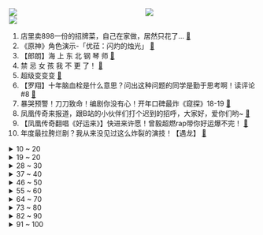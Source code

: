 <div >
	<a style="float:left;width:55%;" href = "https://github.com/anuraghazra/github-readme-stats">
	 <img src = "https://github-readme-stats.vercel.app/api?username=iuuuuuaena&theme=buefy&show_icons=true"/>
	</a>
	<a  style="float:right;width:45%" href = "https://github.com/anuraghazra/github-readme-stats">
	 <img  src="https://github-readme-stats.vercel.app/api/top-langs/?username=anuraghazra&layout=compact"/>
	</a>
	</div>

[![](https://img.shields.io/badge/jxd-@jxdgogogo.xyz-yellowgreen.svg)](https://www.jxdgogogo.xyz)<br>
1. 店里卖898一份的招牌菜，自己在家做，居然只花了… [:link:](//www.bilibili.com/video/BV1Kq4y1E7rr) <br>
2. 《原神》角色演示-「优菈：闪灼的烛光」 [:link:](//www.bilibili.com/video/BV1Q54y157AT) <br>
3. 【郎朗】海 上 东 北 钢 琴 师 [:link:](//www.bilibili.com/video/BV1aq4y177bX) <br>
4. 禁 忌 女 孩 我 不 更 了！ [:link:](//www.bilibili.com/video/BV1MK4y1G79i) <br>
5. 超级变变变 [:link:](//www.bilibili.com/video/BV1Sy4y1W7Gc) <br>
6. 【罗翔】十年脑血栓是什么意思？问出这种问题的同学是勤于思考啊！读评论#8 [:link:](//www.bilibili.com/video/BV165411u7ui) <br>
7. 暴哭预警！刀刀致命！编剧你没有心！开年口碑最炸《窥探》18-19 [:link:](//www.bilibili.com/video/BV1s64y1y7Ti) <br>
8. 凤凰传奇来报道，跟B站的小伙伴们打个迟到的招呼，大家好，爱你们哟~ [:link:](//www.bilibili.com/video/BV1mh411e7WZ) <br>
9. 【凤凰传奇翻唱《好运来》】快进来许愿！曾毅超燃rap带你好运爆不完！ [:link:](//www.bilibili.com/video/BV1aB4y1F7T8) <br>
10. 年度最拉胯烂剧？我从来没见过这么炸裂的演技！【遇龙】 [:link:](//www.bilibili.com/video/BV1N44y1r714) <br>
<details>
<summary>10 ~ 20</summary>
11. 【涌潮悲歌】献给斯卡蒂的《海底》（凤凰传奇版/填词）【明日方舟】 [:link:](//www.bilibili.com/video/BV15b4y1f7HP) <br>
12. 这不比拉拉队好看？（不是） [:link:](//www.bilibili.com/video/BV14K4y1A7yq) <br>
13. 2008年北京奥运会开幕式 [:link:](//www.bilibili.com/video/BV1AN411Z7wf) <br>
14. 男生超会穿衣服是一种怎样的体验！ [:link:](//www.bilibili.com/video/BV1oK4y1A735) <br>
15. 苏联解体的秘密，就藏在5盒鲱鱼罐头里【乌鸦校尉】 [:link:](//www.bilibili.com/video/BV1Yq4y1E7mV) <br>
16. 四川网警详解：境外势力如何介入中学生自杀事件？ [:link:](//www.bilibili.com/video/BV16A411g7eg) <br>
17. 建议改成《自 取 其 辱》 [:link:](//www.bilibili.com/video/BV1po4y1m796) <br>
18. 这个世界，绝对不会毁灭的！ [:link:](//www.bilibili.com/video/BV1Kf4y1h7mg) <br>
19. 测评嘎子卖9.9的皇家葡萄酒！ [:link:](//www.bilibili.com/video/BV1tf4y1Y77T) <br>
</details>
<details>
<summary>19 ~ 20</summary>
20. 人都傻了！这片上来就是皇帝自宫！【阅片无数Ⅱ 03】 [:link:](//www.bilibili.com/video/BV1fK4y197u9) <br>
21. 翻车30遍，省了4800，这是我吃过最贵的小饼干！！！ [:link:](//www.bilibili.com/video/BV1gQ4y1R7q8) <br>
22. 不要“叫”挑战！ [:link:](//www.bilibili.com/video/BV1xK4y1A7sy) <br>
23. 《青莲兰陵》把兰陵王隐身运用极致，将会变成“恐怖游戏”！！！ [:link:](//www.bilibili.com/video/BV1Cf4y1Y7iC) <br>
24. 【时代少年团】拆家vlog《“弟弟”驾到》 [:link:](//www.bilibili.com/video/BV1FB4y1c7Rr) <br>
25. 云朵收藏家 [:link:](//www.bilibili.com/video/BV1nf4y1Y7Wx) <br>
26. 张口就是满分作文 [:link:](//www.bilibili.com/video/BV1K54y1L72H) <br>
27. 这个女生的死亡，震惊了整个日本社会。【围炉夜话】 [:link:](//www.bilibili.com/video/BV18q4y1E7GP) <br>
28. 谈什么恋爱！单身他不香吗？ [:link:](//www.bilibili.com/video/BV15Q4y1R7g6) <br>
</details>
<details>
<summary>28 ~ 30</summary>
29. 【逸语道破】巴以冲突背后的大国，谁带来了灾难，谁带来了希望？ [:link:](//www.bilibili.com/video/BV11V411j7oi) <br>
30. 成都“最便宜的串串”，2毛钱一串，吃800串只需要39.9元，招牌蛋炒饭3元一碗，绝的很 [:link:](//www.bilibili.com/video/BV1Go4y117cp) <br>
31. aespa新曲Next Level MV公开 [:link:](//www.bilibili.com/video/BV1dK4y197X9) <br>
32. 艾说丨全网首次公开我的办公室，豪宅视频是怎么炼成的？ [:link:](//www.bilibili.com/video/BV1iV411j71h) <br>
33. 你的偷心小野猫吗？四选一 [:link:](//www.bilibili.com/video/BV1wq4y1E7Th) <br>
34. 【科普】我们为什么会有痒这种感觉？ [:link:](//www.bilibili.com/video/BV1ah411v77U) <br>
35. 永丰(钦州)烟火制造企业有限公司2021高空礼花弹打样 [:link:](//www.bilibili.com/video/BV1eK4y1A7DB) <br>
36. 婚前必查的三个网站 [:link:](//www.bilibili.com/video/BV1yq4y1f734) <br>
37. 优菈才不喜欢西风骑士团呢！ [:link:](//www.bilibili.com/video/BV1Cf4y1Y7E9) <br>
</details>
<details>
<summary>37 ~ 40</summary>
38. 【STN快报第五季38】卡普空教你当爹 [:link:](//www.bilibili.com/video/BV1fq4y1f7uy) <br>
39. 非洲发现新毒株携带原创变异甚至超过印度 [:link:](//www.bilibili.com/video/BV1rB4y1F7Zc) <br>
40. 人民不应该忘记他，国家不应该忘记他，一个国家不应该没有了英雄和模范。他舍弃了全部家当建抗战博物馆，其心可嘉，其行亦奖。 [:link:](//www.bilibili.com/video/BV17V411j7Kw) <br>
41. 两极反转！老人阵营四分五裂！《完美假期》解说07-08 [:link:](//www.bilibili.com/video/BV1ry4y1g7Zb) <br>
42. 拼多多现金提现到底是不是真的？小伙邀请100多人后竟然... 【阿Test正经比比×汤姆的百宝箱】 [:link:](//www.bilibili.com/video/BV1Gf4y1Y7DF) <br>
43. 抱歉，审美真的分高低 [:link:](//www.bilibili.com/video/BV1j54y1L7ko) <br>
44. 饮茶哥：我不干了！ [:link:](//www.bilibili.com/video/BV1w44y1r79C) <br>
45. 【明日方舟新干员】杨颜XF 实装玩法视频泄露 [:link:](//www.bilibili.com/video/BV1qq4y177ng) <br>
46. 【AI演技大赏】内娱要变天了，机器人或将取代人类 [:link:](//www.bilibili.com/video/BV1SB4y1F7Ky) <br>
</details>
<details>
<summary>46 ~ 50</summary>
47. 试吃会喷毒素的石蟥，还没下锅，在线等答案 [:link:](//www.bilibili.com/video/BV1yK4y1977E) <br>
48. 汪    苏    泷 [:link:](//www.bilibili.com/video/BV1NB4y1F7qV) <br>
49. 感受下暴力快递！三万八千元的魔方就这么炸了！！！ [:link:](//www.bilibili.com/video/BV1rQ4y1o76d) <br>
50. 这个游戏有点顶！ [:link:](//www.bilibili.com/video/BV1wU4y1L7JL) <br>
51. 如何拒绝道德绑架（二） [:link:](//www.bilibili.com/video/BV1kK4y197gL) <br>
52. 【原神】90级草神一血北风狼 [:link:](//www.bilibili.com/video/BV1zK4y1d7qA) <br>
53. 重磅料理，自制意大利旋风脆皮烤五花，配上一颗大蒜瞬间引爆味蕾 [:link:](//www.bilibili.com/video/BV1cA411V7D2) <br>
54. 豆瓣9.6，权威网站认证必看神剧！世界评分最高的电视剧《绝命毒师》第一季1-4 [:link:](//www.bilibili.com/video/BV1uf4y1h71j) <br>
55. 【老邪吐槽】《长歌行》：看到大结局还是很难看！（第七期） [:link:](//www.bilibili.com/video/BV1xN411Z7hy) <br>
</details>
<details>
<summary>55 ~ 60</summary>
56. 鉴定师：你是不是搞我？？？ [:link:](//www.bilibili.com/video/BV1n44y1r7sp) <br>
57. 刻进DNA！载入人类历史的100粒超凡进球（1-20） [:link:](//www.bilibili.com/video/BV1M44y1r7kM) <br>
58. 【危机合约】“光谱行动”8号竞技场+日替图 全关卡低配平民攻略！阵容平民+低练度+语音详解的愉悦攻略！《明日方舟》（更新中）|魔法Zc目录 镀层 [:link:](//www.bilibili.com/video/BV14Q4y1o7qP) <br>
59. 我卸载了夸克，装上了这款浏览器 [:link:](//www.bilibili.com/video/BV1XK4y1d7Tu) <br>
60. 23只防晒红黄黑榜！越火的竟然越差？冷门的竟是黑马？ [:link:](//www.bilibili.com/video/BV1tA411g7HK) <br>
61. 钞能力4 [:link:](//www.bilibili.com/video/BV1yV411E7uf) <br>
62. 【半佛】爸爸的快乐，你想象不到 [:link:](//www.bilibili.com/video/BV1ey4y1g7Ks) <br>
63. 含泪重温！新垣结衣最高分日剧《Legal High/胜者即是正义》全集 [:link:](//www.bilibili.com/video/BV13N411Z7iP) <br>
64. 【弹幕告白】这是世界上最好玩的解谜盒！不接受反驳！ [:link:](//www.bilibili.com/video/BV1sq4y1E7jT) <br>
</details>
<details>
<summary>64 ~ 70</summary>
65. 后悔！放弃做视频，去直播带货，没想到翻大车... [:link:](//www.bilibili.com/video/BV1Yq4y1E7YP) <br>
66. 年轻人不生孩子，中国未来何去何从？ [:link:](//www.bilibili.com/video/BV1Zp4y147GX) <br>
67. 签收最快快递！F1赛车出现在路上是什么样的？ [:link:](//www.bilibili.com/video/BV1864y1d7p4) <br>
68. 《灵笼》一集封神！我愿称之最强，不接反驳。特别篇逐帧解析 [:link:](//www.bilibili.com/video/BV13B4y1F7VC) <br>
69. “战胜”肺癌后，他在下水道捡了个魅魔姐姐 [:link:](//www.bilibili.com/video/BV1W44y1r71G) <br>
70. 做这个视频的真是太有才了，我傻笑着看了好几遍 [:link:](//www.bilibili.com/video/BV1LK4y1A7vK) <br>
71. 今天谈谈心：留学生爱国，是种罪吗？ [:link:](//www.bilibili.com/video/BV1iQ4y1R73E) <br>
72. 【周瑜小乔新皮肤动画】跌落谷底的TA们，能否互相救赎？ [:link:](//www.bilibili.com/video/BV1i54y1L7ma) <br>
73. 一道老板做了16年都没敢吃的菜，我吃了！ [:link:](//www.bilibili.com/video/BV1zK4y197BA) <br>
</details>
<details>
<summary>73 ~ 80</summary>
74. 街头整蛊挑战：出现在停车场的大号钢铁死侍手办 [:link:](//www.bilibili.com/video/BV14f4y1Y7Sg) <br>
75. 现实中拍一场爆炸戏，难度究竟有多高？ [:link:](//www.bilibili.com/video/BV1rQ4y1o7WA) <br>
76. 6个原因让你肚子越来越大！「2分钟自查」 [:link:](//www.bilibili.com/video/BV1Z64y1C7RD) <br>
77. 【中国网游史】2020中国游戏公司财报分析（新兴企业篇） [:link:](//www.bilibili.com/video/BV1vA411g7XT) <br>
78. 猫：听说你今天只想钓大鱼？？？？ [:link:](//www.bilibili.com/video/BV19U4y1t7fs) <br>
79. 四川遍地大熊猫实锤，真的是一群嘤嘤怪 [:link:](//www.bilibili.com/video/BV1rB4y1F7QQ) <br>
80. 假如换个老公，我的人生会有什么变化？我的真实择偶经历 [:link:](//www.bilibili.com/video/BV1rA411g7Bf) <br>
81. 【2021MSI】5月18日对抗赛 RNG vs DK [:link:](//www.bilibili.com/video/BV1HN411Z7r1) <br>
82. 青岛无名小饭店，开了37年，招牌红烧虾比红烧肉还好吃！ [:link:](//www.bilibili.com/video/BV1sK4y1G7t6) <br>
</details>
<details>
<summary>82 ~ 90</summary>
83. 【独家现场】巴以冲突加剧，安理会紧急召开会议，看深夜“劝架”现场 [:link:](//www.bilibili.com/video/BV1Kv411L7YJ) <br>
84. 炉石传说：【天天素材库】 第247期 [:link:](//www.bilibili.com/video/BV1Rh411v7Wx) <br>
85. 厨师长教你："火爆猪小肠"的家常做法，鲜辣爽脆，开胃下饭 [:link:](//www.bilibili.com/video/BV17v411L7AD) <br>
86. 【特效向】燕双鹰vs全明星 [:link:](//www.bilibili.com/video/BV1z64y127Hf) <br>
87. 说实话，我讨厌孩子买的礼物，凡死了！ [:link:](//www.bilibili.com/video/BV1pV411E7CC) <br>
88. S代表什么？ [:link:](//www.bilibili.com/video/BV1DK4y1d78h) <br>
89. 【梗百科210】饮茶？心疼giegie？两面包夹芝士？一口气回顾最近的热门梗！！！！！！！！？ [:link:](//www.bilibili.com/video/BV1q64y1d7nT) <br>
90. 这就是文理科的神仙对线吗【建议收藏】 [:link:](//www.bilibili.com/video/BV14V411E7KR) <br>
91. 【睡前消息276】地理游戏，"1/3财政靠罚款"是哪个县？ [:link:](//www.bilibili.com/video/BV1eA411g7xJ) <br>
</details>
<details>
<summary>91 ~ 100</summary>
92. 花596打卡长沙文和友，199元20只虾，值得去吃吗？ [:link:](//www.bilibili.com/video/BV1wK4y1P7eg) <br>
93. 【新垣结衣星野源结婚】两人事务所官宣结婚消息 两人曾合作《逃避虽可耻但有用》 [:link:](//www.bilibili.com/video/BV18V411j7Ta) <br>
94. 【原神】怒氪2万打造全服顶级优菈！武器怎么选？6命优菈+精5松籁 VS 精5狼末对比测试：无猴戏66W最强数值怪！ [:link:](//www.bilibili.com/video/BV1uN411Z7yu) <br>
95. 马上生二胎？up主还能做多久？我不想面对这些问题！！ [:link:](//www.bilibili.com/video/BV1df4y1a7yp) <br>
96. 10年经典米其林三星 薯条 复刻出来会是什么味道 [:link:](//www.bilibili.com/video/BV1tU4y1t7eg) <br>
97. 女子带娃在西湖边卖酸梅汤 遇到暖心城管 [:link:](//www.bilibili.com/video/BV1mq4y177ZZ) <br>
98. 送别！22岁辅警被拖行1600多米牺牲 [:link:](//www.bilibili.com/video/BV1Fo4y117ML) <br>
99. 《悬崖之上》，普普通通，平平无奇 [:link:](//www.bilibili.com/video/BV1pV411E76S) <br>
100. 史上最骚魔法师！ [:link:](//www.bilibili.com/video/BV1M64y1m7gA) <br>
</details>
